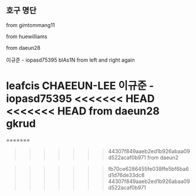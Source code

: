 ## 호구 명단

from gimtommang11

from huewilliams

from daeun28

이규준 - iopasd75395
blAs1N from left and right again

leafcis
CHAEEUN-LEE
이규준 - iopasd75395
<<<<<<< HEAD
<<<<<<< HEAD
from daeun28
gkrud
=======
=======
>>>>>>> 44307f849aaeb2ed1b926abaa09d522acaf0b971
from daeun2

> > > > > > > fb70ce6286455fe038ffe5bf6ba6d1d76de33dc8
> > > > > > > 44307f849aaeb2ed1b926abaa09d522acaf0b971
